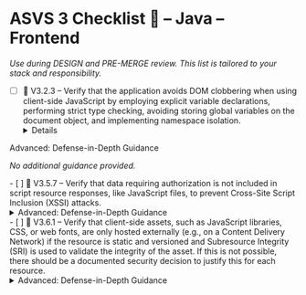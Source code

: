 # ASVS 3 Checklist 🔴 – Java – Frontend

_Use during DESIGN and PRE-MERGE review. This list is tailored to your stack and responsibility._

- [ ] 🔴 V3.2.3 – Verify that the application avoids DOM clobbering when using client-side JavaScript by employing explicit variable declarations, performing strict type checking, avoiding storing global variables on the document object, and implementing namespace isolation.
  <details>
<summary>Advanced: Defense-in-Depth Guidance</summary>

_No additional guidance provided._

</details>
- [ ] 🔴 V3.5.7 – Verify that data requiring authorization is not included in script resource responses, like JavaScript files, to prevent Cross-Site Script Inclusion (XSSI) attacks.
  <details>
<summary>Advanced: Defense-in-Depth Guidance</summary>

_No additional guidance provided._

</details>
- [ ] 🔴 V3.6.1 – Verify that client-side assets, such as JavaScript libraries, CSS, or web fonts, are only hosted externally (e.g., on a Content Delivery Network) if the resource is static and versioned and Subresource Integrity (SRI) is used to validate the integrity of the asset. If this is not possible, there should be a documented security decision to justify this for each resource.
  <details>
<summary>Advanced: Defense-in-Depth Guidance</summary>

_No additional guidance provided._

</details>
